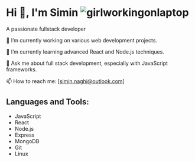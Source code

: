 # Hi 👋, I'm Simin   ![girlworkingonlaptop](https://github.com/SiminNaghi/about/assets/121794459/3a6a03e2-6f7a-4d0c-9c76-69ab9f22002b)

A passionate fullstack developer

🔭 I’m currently working on various web development projects.

🌱 I’m currently learning advanced React and Node.js techniques.

💬 Ask me about full stack development, especially with JavaScript frameworks.

📫 How to reach me: [simin.naghi@outlook.com]

## Languages and Tools:
- JavaScript
- React
- Node.js
- Express
- MongoDB
- Git
- Linux
  
